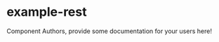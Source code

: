 example-rest
===============================================


Component Authors, provide some documentation for your users here!